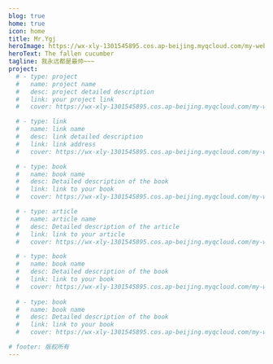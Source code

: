 ```yaml
---
blog: true
home: true
icon: home
title: Mr.Ygj
heroImage: https://wx-xly-1301545895.cos.ap-beijing.myqcloud.com/my-website/logo.png
heroText: The fallen cucumber
tagline: 我永远都是最帅~~~
project:
  # - type: project
  #   name: project name
  #   desc: project detailed description
  #   link: your project link
  #   cover: https://wx-xly-1301545895.cos.ap-beijing.myqcloud.com/my-website/logo.png

  # - type: link
  #   name: link name
  #   desc: link detailed description
  #   link: link address
  #   cover: https://wx-xly-1301545895.cos.ap-beijing.myqcloud.com/my-website/logo.png

  # - type: book
  #   name: book name
  #   desc: Detailed description of the book
  #   link: link to your book
  #   cover: https://wx-xly-1301545895.cos.ap-beijing.myqcloud.com/my-website/logo.png

  # - type: article
  #   name: article name
  #   desc: Detailed description of the article
  #   link: link to your article
  #   cover: https://wx-xly-1301545895.cos.ap-beijing.myqcloud.com/my-website/logo.png

  # - type: book
  #   name: book name
  #   desc: Detailed description of the book
  #   link: link to your book
  #   cover: https://wx-xly-1301545895.cos.ap-beijing.myqcloud.com/my-website/logo.png
    
  # - type: book
  #   name: book name
  #   desc: Detailed description of the book
  #   link: link to your book
  #   cover: https://wx-xly-1301545895.cos.ap-beijing.myqcloud.com/my-website/logo.png

# footer: 版权所有
---
```

